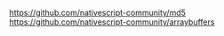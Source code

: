 https://github.com/nativescript-community/md5
https://github.com/nativescript-community/arraybuffers